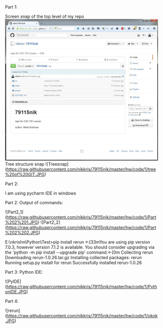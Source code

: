Part 1:

Screen snap of the top level of my repo
![ScreenShot](https://raw.githubusercontent.com/nikkris/79115nik/master/hw/code/1/screen%20shot%20of%2079115nik.JPG)
Tree structure snap
![Treesnap] (https://raw.githubusercontent.com/nikkris/79115nik/master/hw/code/1/tree%20of%20GIT.JPG)

Part 2:

I am using pycharm IDE in windows

Part 2:
Output of commands:

![Part2_1] (https://raw.githubusercontent.com/nikkris/79115nik/master/hw/code/1/Part%202%201.JPG)
![Part2_2] (https://raw.githubusercontent.com/nikkris/79115nik/master/hw/code/1/Part%202%202.JPG)

E:\nkrishn\Python\Test>pip install rerun
←[33mYou are using pip version 7.0.3, however version 7.1.2 is available.
You should consider upgrading via the 'python -m pip install --upgrade pip' command.←[0m
Collecting rerun
  Downloading rerun-1.0.26.tar.gz
Installing collected packages: rerun
  Running setup.py install for rerun
Successfully installed rerun-1.0.26

Part 3:
Python IDE:

![PyIDE] (https://raw.githubusercontent.com/nikkris/79115nik/master/hw/code/1/PythonIDE.JPG)

Part 4:

![rerun] (https://raw.githubusercontent.com/nikkris/79115nik/master/hw/code/1/okok.JPG)
